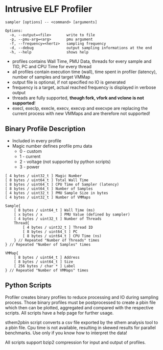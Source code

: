 # Intrusive ELF Profiler

```text
sampler [options] -- <command> [arguments]

Options:
  -o, --output=<file>       write to file
  -p, --pmu-arg=<arg>       pmu argument
  -f, --frequency=<hertz>   sampling frequency
  -d, --debug               output sampling informations at the end
  -h, --help                shows help
```

* profiles contains Wall Time, PMU Data, threads for every sample and TID, PC and CPU Time for every thread
* all profiles contain execution time (wall), time spent in profiler (latency), number of samples and target VMMap
* output file is optional, if not specified no IO is generated
* frequency is a target, actual reached frequency is displayed in verbose output
* threads are fully supported, **though fork, vfork and vclone is not supported**!
* execl, execlp, execle, execv, execvp and execvpe are replacing the current process with new VMMaps and are therefore not supported!

## Binary Profile Description

* Included in every profile
* Magic number defines profile pmu data 
  * 0 - custom
  * 1 - current
  * 2 - voltage (not supported by python scripts)
  * 3 - power

```
[ 4 bytes / uint32_t ] Magic Number
[ 8 bytes / uint64_t ] Total Wall Time
[ 8 bytes / uint64_t ] CPU Time of Sampler (latency)
[ 8 bytes / uint64_t ] Number of Samples
[ 4 bytes / uint32_t ] PMU Sample Size in bytes
[ 4 bytes / uint32_t ] Number of VMMaps

Sample{
    [ 8 bytes / uint64_t ] Wall Time (ms)
    [ x bytes / x        ] PMU Value (defined by sampler)
    [ 4 bytes / uint32_t ] Number of Threads
    Thread{
        [ 4 bytes / uint32_t ] Thread ID
        [ 8 bytes / uint64_t ] PC
        [ 8 bytes / uint64_t ] CPU Time (ns)
    } // Repeated "Number of Threads" times
} // Repeated "Number of Samples" times

VMMap{
    [ 8 bytes / uint64_t ] Address
    [ 8 bytes / uint64_t ] Size
    [ 256 bytes / char * ] Label
} // Repeated "Number of VMMaps" times
```

## Python Scripts

Profiler creates binary profiles to reduce processing and IO during sampling
process. Those binary profiles must be postprocessed to create a pbin file which
then can be plotted, aggregated and compared with the respective scripts. All
scripts have a help page for further usage.

sthem2pbin script converts a csv file exported by the sthem analysis tool to a
pbin file. Cpu time is not available, resulting in skewed results for parallel
benchmarks. Use only if you know how to interpret the data!

All scripts support bzip2 compression for input and output of profiles.
